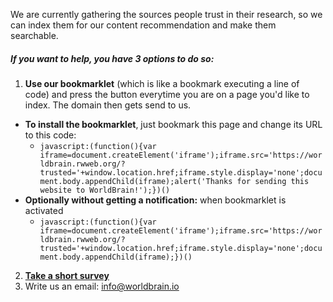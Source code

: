 We are currently gathering the sources people trust in their research, so we can index them for our content recommendation and make them searchable.

##### If you want to help, you have 3 options to do so:

 1. **Use our bookmarklet** (which is like a bookmark executing a line of code) and press the button everytime you are on a page you'd like to index. The domain then gets send to us. 
  - **To install the bookmarklet**, just bookmark this page and change its URL to this code:
    - `javascript:(function(){var iframe=document.createElement('iframe');iframe.src='https://worldbrain.rwweb.org/?trusted='+window.location.href;iframe.style.display='none';document.body.appendChild(iframe);alert('Thanks for sending this website to WorldBrain!');})()`
  - **Optionally without getting a notification:** when bookmarklet is activated
    - `javascript:(function(){var iframe=document.createElement('iframe');iframe.src='https://worldbrain.rwweb.org/?trusted='+window.location.href;iframe.style.display='none';document.body.appendChild(iframe);})()`
 2. **[Take a short survey](https://docs.google.com/forms/u/0/d/1wHVCylCZ2rQjP4GPE0hxZEklNh23X78XimERX_-NyvI/edit)**
 3. Write us an email: [info@worldbrain.io](mailto:info@worldbrain.io)
  
